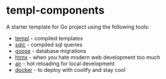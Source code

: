 # templ-components

A starter template for Go project using the following tools:

- [templ](https://templ.guide) - compiled templates
- [sqlc](https://sqlc.dev) - compiled sql queries
- [goose](http://pressly.github.io/goose/) - database migrations
- [htmx](https://htmx.org) - when you hate modern web development too much
- [air](https://github.com/air-verse/air) - hot reloading for local development
- [docker](https://www.docker.com) - to deploy with coolify and stay cool
